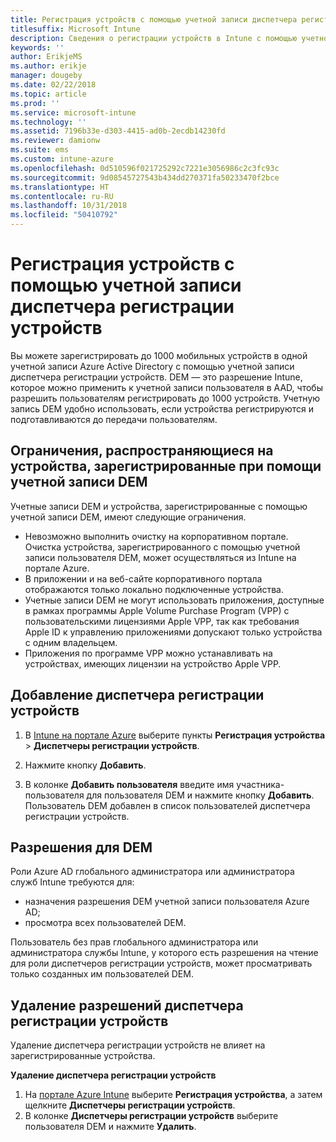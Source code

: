```yaml
---
title: Регистрация устройств с помощью учетной записи диспетчера регистрации устройств
titlesuffix: Microsoft Intune
description: Сведения о регистрации устройств в Intune с помощью учетной записи диспетчера регистрации устройств. "
keywords: ''
author: ErikjeMS
ms.author: erikje
manager: dougeby
ms.date: 02/22/2018
ms.topic: article
ms.prod: ''
ms.service: microsoft-intune
ms.technology: ''
ms.assetid: 7196b33e-d303-4415-ad0b-2ecdb14230fd
ms.reviewer: damionw
ms.suite: ems
ms.custom: intune-azure
ms.openlocfilehash: 0d510596f021725292c7221e3056986c2c3fc93c
ms.sourcegitcommit: 9d08545727543b434dd270371fa50233470f2bce
ms.translationtype: HT
ms.contentlocale: ru-RU
ms.lasthandoff: 10/31/2018
ms.locfileid: "50410792"
---
```

# <a name="enroll-devices-by-using-a-device-enrollment-manager-account"></a>Регистрация устройств с помощью учетной записи диспетчера регистрации устройств

Вы можете зарегистрировать до 1000 мобильных устройств в одной учетной записи Azure Active Directory с помощью учетной записи диспетчера регистрации устройств. DEM — это разрешение Intune, которое можно применить к учетной записи пользователя в AAD, чтобы разрешить пользователям регистрировать до 1000 устройств. Учетную запись DEM удобно использовать, если устройства регистрируются и подготавливаются до передачи пользователям.

## <a name="limitations-of-devices-that-are-enrolled-with-a-dem-account"></a>Ограничения, распространяющиеся на устройства, зарегистрированные при помощи учетной записи DEM

Учетные записи DEM и устройства, зарегистрированные с помощью учетной записи DEM, имеют следующие ограничения.

  - Невозможно выполнить очистку на корпоративном портале. Очистка устройства, зарегистрированного с помощью учетной записи пользователя DEM, может осуществляться из Intune на портале Azure.
  - В приложении и на веб-сайте корпоративного портала отображаются только локально подключенные устройства.
  - Учетные записи DEM не могут использовать приложения, доступные в рамках программы Apple Volume Purchase Program (VPP) с пользовательскими лицензиями Apple VPP, так как требования Apple ID к управлению приложениями допускают только устройства с одним владельцем.
  - Приложения по программе VPP можно устанавливать на устройствах, имеющих лицензии на устройство Apple VPP.
  


## <a name="add-a-device-enrollment-manager"></a>Добавление диспетчера регистрации устройств

1.  В [Intune на портале Azure](https://aka.ms/intuneportal) выберите пункты **Регистрация устройства** > **Диспетчеры регистрации устройств**.

2.  Нажмите кнопку **Добавить**.

3.  В колонке **Добавить пользователя** введите имя участника-пользователя для пользователя DEM и нажмите кнопку **Добавить**. Пользователь DEM добавлен в список пользователей диспетчера регистрации устройств.

## <a name="permissions-for-dem"></a>Разрешения для DEM

Роли Azure AD глобального администратора или администратора служб Intune требуются для:
- назначения разрешения DEM учетной записи пользователя Azure AD;
- просмотра всех пользователей DEM.

Пользователь без прав глобального администратора или администратора службы Intune, у которого есть разрешения на чтение для роли диспетчеров регистрации устройств, может просматривать только созданных им пользователей DEM.


## <a name="remove-device-enrollment-manager-permissions"></a>Удаление разрешений диспетчера регистрации устройств

Удаление диспетчера регистрации устройств не влияет на зарегистрированные устройства.

**Удаление диспетчера регистрации устройств**

1. На [портале Azure Intune](https://aka.ms/intuneportal) выберите **Регистрация устройства**, а затем щелкните **Диспетчеры регистрации устройств**.
2. В колонке **Диспетчеры регистрации устройств** выберите пользователя DEM и нажмите **Удалить**.

